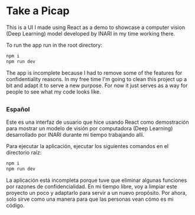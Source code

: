 # Take a Picap

This is a UI I made using React as a demo to showcase a computer vision (Deep Learning) model developed by INARI in my time working there.

To run the app run in the root directory:

```bash
npm i
npm run dev
```

The app is incomplete because I had to remove some of the features for confidentiality reasons. In my free time I'm going to clean this project up a bit and adapt it to serve a new purpose. For now it just serves as a way for people to see what my code looks like.

##

### Español

Este es una interfaz de usuario que hice usando React como demostración para mostrar un modelo de visión por computadora (Deep Learning) desarrollado por INARI durante mi tiempo trabajando allí.

Para ejecutar la aplicación, ejecutar los siguientes comandos en el directorio raíz:

```bash
npm i
npm run dev
```

La aplicación está incompleta porque tuve que eliminar algunas funciones por razones de confidencialidad. En mi tiempo libre, voy a limpiar este proyecto un poco y adaptarlo para servir a un nuevo propósito. Por ahora, solo sirve como una manera para que las personas vean cómo es mi código.
